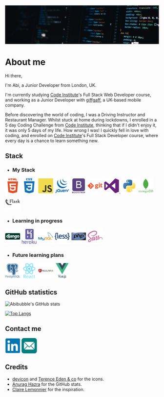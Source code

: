 ![banner](images/banner.jpeg)

# About me

Hi there,

I'm Abi, a Junior Developer from London, UK.

I'm currently studying [Code Institute](https://codeinstitute.net/)'s Full Stack Web Developer course, and working as a Junior Developer with [giffgaff](https://www.giffgaff.com), a UK-based mobile company.

Before discovering the world of coding, I was a Driving Instructor and Restaurant Manager. Whilst stuck at home during lockdowns, I enrolled in a 5 day Coding Challenge from [Code Institute](https://codeinstitute.net/), thinking that if I didn't enjoy it, it was only 5 days of my life. How wrong I was! I quickly fell in love with coding, and enrolled on [Code Institute](https://codeinstitute.net/)'s Full Stack Developer course, where every day is a chance to learn something new.

## Stack 

- ### **My Stack**

<img src="https://github.com/devicons/devicon/blob/master/icons/html5/html5-plain-wordmark.svg" alt="HTML logo" width="50px" height="50px" />  <img src="https://github.com/devicons/devicon/blob/master/icons/css3/css3-plain-wordmark.svg" alt="CSS logo" width="50px" height="50px" />  <img src="https://github.com/devicons/devicon/blob/master/icons/javascript/javascript-original.svg" alt="JavaScript logo" width="50px" height="50px" />  <img src="https://github.com/devicons/devicon/blob/master/icons/jquery/jquery-plain-wordmark.svg" alt="jQuery logo" width="50px" height="50px" />  <img src="https://github.com/devicons/devicon/blob/master/icons/bootstrap/bootstrap-plain-wordmark.svg" alt="Bootstrap logo" height="50px" width="50px" />   <img src="https://github.com/devicons/devicon/blob/master/icons/git/git-plain-wordmark.svg" alt="Git logo" width="50px" height="50px" /> <img src="https://github.com/devicons/devicon/blob/master/icons/visualstudio/visualstudio-plain.svg" alt="VS Code logo" height="50px" width="50px" />. <img src="https://github.com/devicons/devicon/blob/master/icons/python/python-original.svg" alt="Python logo" width="50px" height="50px" />   <img src="https://github.com/devicons/devicon/blob/master/icons/mongodb/mongodb-plain-wordmark.svg" alt="MongoDB logo" width="50px" height="50px" />   <img src="https://github.com/devicons/devicon/blob/master/icons/flask/flask-original-wordmark.svg" alt="Flask logo" width="50px" height="50px" />

- ### **Learning in progress**         

<img src="https://github.com/devicons/devicon/blob/master/icons/django/django-plain.svg" alt="Django logo" width="50px" height="50px" />   <img src="https://github.com/devicons/devicon/blob/master/icons/heroku/heroku-plain-wordmark.svg" alt="Heroku logo" width="50px" height="50px" />   <img src="https://github.com/devicons/devicon/blob/master/icons/mysql/mysql-original-wordmark.svg" alt="mySQL logo" height="50px" width="50px" />   <img src="https://github.com/devicons/devicon/blob/master/icons/less/less-plain-wordmark.svg" alt="LESS logo" height="50px" width="50px" />   <img src="https://github.com/devicons/devicon/blob/master/icons/php/php-original.svg" alt="PHP logo" height="50px" width="50px" />   <img src="https://github.com/devicons/devicon/blob/master/icons/sass/sass-original.svg" alt="SASS logo" height="50px" width="50px" />

- ### **Future learning plans**

<img src="https://github.com/devicons/devicon/blob/master/icons/postgresql/postgresql-plain-wordmark.svg" alt="PostgreSQL logo" width="50px" height="50px" />   <img src="https://github.com/devicons/devicon/blob/master/icons/react/react-original-wordmark.svg" alt="React logo" height="50px" width="50px" />   <img src="https://github.com/devicons/devicon/blob/master/icons/angularjs/angularjs-original-wordmark.svg" alt="Angular logo" width="50px" height="50px" />
   <img src="https://github.com/devicons/devicon/blob/master/icons/vuejs/vuejs-original-wordmark.svg" alt="VueJS logo" height="50px" width="50px" />

## GitHub statistics

![Abibubble's GitHub stats](https://github-readme-stats.vercel.app/api?username=Abibubble&show_icons=true&theme=prussian)

[![Top Langs](https://github-readme-stats.vercel.app/api/top-langs/?username=Abibubble&hide=html&theme=prussian)](https://github.com/anuraghazra/github-readme-stats)

## Contact me

<a href="https://www.linkedin.com/in/abi-harrison333"><img height="50px" width="50px" src="https://github.com/devicons/devicon/blob/master/icons/linkedin/linkedin-original.svg" /></a> <a href="mailto:abi.harrison333@gmail.com"><img height="50px" width="50px" src="https://github.com/edent/SuperTinyIcons/blob/master/images/svg/email.svg" /></a>

## Credits

* [devicon](https://github.com/devicons) and [Terence Eden & co](https://github.com/edent/SuperTinyIcons) for the icons.
* [Anurag Hazra](https://github.com/anuraghazra/github-readme-stats) for the GitHub stats.
* [Claire Lemonnier](https://github.com/lemocla) for the inspiration.
